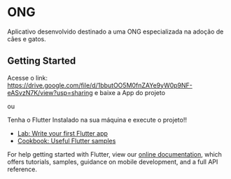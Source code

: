 # ONG

Aplicativo desenvolvido destinado a uma ONG especializada na adoção de cães e gatos.

## Getting Started

Acesse o link: https://drive.google.com/file/d/1bbutOO5M0fnZAYe9yW0p9NF-eASvzN7K/view?usp=sharing e baixe a App do projeto

ou

Tenha o Flutter Instalado na sua máquina e execute o projeto!!

- [Lab: Write your first Flutter app](https://flutter.dev/docs/get-started/codelab)
- [Cookbook: Useful Flutter samples](https://flutter.dev/docs/cookbook)

For help getting started with Flutter, view our
[online documentation](https://flutter.dev/docs), which offers tutorials,
samples, guidance on mobile development, and a full API reference.
